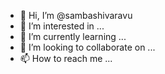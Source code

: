 - 👋 Hi, I’m @sambashivaravu
- 👀 I’m interested in ...
- 🌱 I’m currently learning ...
- 💞️ I’m looking to collaborate on ...
- 📫 How to reach me ...

<!---
sambashivaravu/sambashivaravu is a ✨ special ✨ repository because its `README.md` (this file) appears on your GitHub profile.
You can click the Preview link to take a look at your changes.
--->
